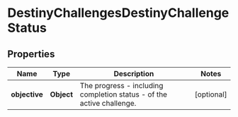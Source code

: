
# DestinyChallengesDestinyChallengeStatus

## Properties
Name | Type | Description | Notes
------------ | ------------- | ------------- | -------------
**objective** | **Object** | The progress - including completion status - of the active challenge. |  [optional]



